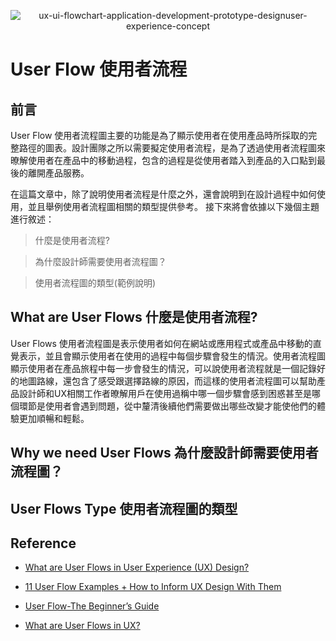 <div align=center>

![ux-ui-flowchart-application-development-prototype-designuser-experience-concept](https://github.com/CAFECA-IO/KnowledgeManagement/assets/77717533/3bdab5ed-50b3-4a0b-9879-52667911fb40)

</div>

# User Flow 使用者流程

## 前言
User Flow 使用者流程圖主要的功能是為了顯示使用者在使用產品時所採取的完整路徑的圖表。設計團隊之所以需要擬定使用者流程，是為了透過使用者流程圖來暸解使用者在產品中的移動過程，包含的過程是從使用者踏入到產品的入口點到最後的離開產品服務。

在這篇文章中，除了說明使用者流程是什麼之外，還會說明到在設計過程中如何使用，並且舉例使用者流程圖相關的類型提供參考。
接下來將會依據以下幾個主題進行敘述：
> 什麼是使用者流程?

> 為什麼設計師需要使用者流程圖？

> 使用者流程圖的類型(範例說明)

## What are User Flows 什麼是使用者流程?
User Flows 使用者流程圖是表示使用者如何在網站或應用程式或產品中移動的直覺表示，並且會顯示使用者在使用的過程中每個步驟會發生的情況。使用者流程圖顯示使用者在產品旅程中每一步會發生的情況，可以說使用者流程就是一個記錄好的地圖路線，還包含了感受跟選擇路線的原因，而這樣的使用者流程圖可以幫助產品設計師和UX相關工作者暸解用戶在使用過稱中哪一個步驟會感到困惑甚至是哪個環節是使用者會遇到問題，從中釐清後續他們需要做出哪些改變才能使他們的體驗更加順暢和輕鬆。


## Why we need User Flows 為什麼設計師需要使用者流程圖？

## User Flows Type 使用者流程圖的類型

## Reference
- [What are User Flows in User Experience (UX) Design?](https://careerfoundry.com/en/blog/ux-design/what-are-user-flows/)

- [11 User Flow Examples + How to Inform UX Design With Them](https://userpilot.com/blog/user-flow-examples/)

- [User Flow-The Beginner’s Guide](https://medium.com/@nasir-ahmed03/user-flow-the-beginners-guide-12b1956ced7e)

- [What are User Flows in UX?](https://www.simplilearn.com/tutorials/ui-ux-career-resources/user-flows-in-ux)
